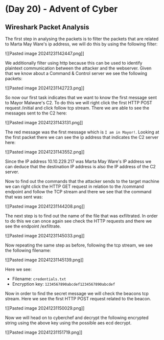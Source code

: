 # (Day 20) - Advent of Cyber

## Wireshark Packet Analysis

The first step in analysing the packets is to filter the packets that are related to Marta May Ware's ip address, we will do this by using the following filter:

![[Pasted image 20241231142447.png]]

We additionally filter using http because this can be used to identify plaintext communication between the attacker and the webserver. Given that we know about a Command & Control server we see the following packets:

![[Pasted image 20241231142723.png]]

So now our first task indicates that we want to know the first message sent to Mayor Malware's C2. To do this we will right click the first HTTP POST request /initial and click follow tcp stream. There we are able to see the messages sent to the C2 here:

![[Pasted image 20241231143131.png]]

The red message was the first message which is `I am in Mayor!`.
Looking at the first packet there we can see the ip address that indicates the C2 server here:

![[Pasted image 20241231143552.png]]

Since the IP address 10.10.229.217 was Marta May Ware's IP address we can deduce that the destination IP address is also the IP address of the C2 server.

Now to find out the commands that the attacker sends to the target machine we can right click the HTTP GET request in relation to the /command endpoint and follow the TCP stream and there we see that the command that was sent was:

![[Pasted image 20241231144208.png]]

The next step is to find out the name of the file that was exfiltrated. In order to do this we can once again see check the HTTP requests and there we see the endpoint /exfiltrate.

![[Pasted image 20241231145033.png]]

Now repeating the same step as before, following the tcp stream, we see the following filename:

![[Pasted image 20241231145139.png]]

Here we see:
- Filename: `credentials.txt`
- Encryption key: `1234567890abcdef1234567890abcdef`

Now in order to find the secret message we will check the beacons tcp stream. Here we see the first HTTP POST request related to the beacon.

![[Pasted image 20241231150029.png]]

Now we will head on to cyberchef and decrypt the following encrypted string using the above key using the possible aes ecd decrypt.

![[Pasted image 20241231151719.png]]
